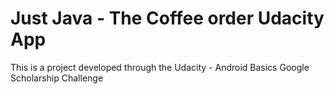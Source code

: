 # Just Java - The Coffee order Udacity App

This is a project developed through the Udacity - Android Basics Google Scholarship Challenge
